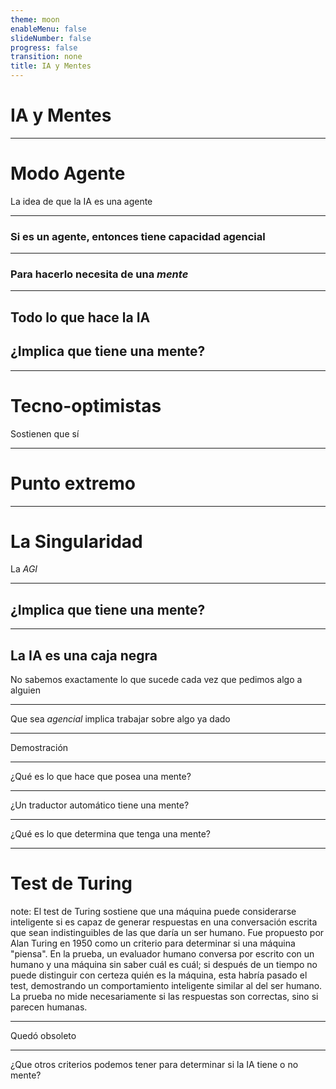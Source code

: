 ```yaml
---
theme: moon
enableMenu: false
slideNumber: false
progress: false
transition: none
title: IA y Mentes 
---
```


# IA y Mentes

---

# Modo Agente

<!-- Imágenes de termino de agentes -->

La idea de que la IA es una agente

---

### Si es un agente, entonces tiene capacidad agencial

---

### Para hacerlo necesita de una *mente*

---

## Todo lo que hace la IA

## ¿Implica que tiene una mente?

---

# Tecno-optimistas
Sostienen que sí

---

# Punto extremo

---

# La Singularidad
La $AGI$

---

## ¿Implica que tiene una mente?

---

## La IA es una caja negra

No sabemos exactamente lo que sucede cada vez que pedimos algo a alguien

---

Que sea *agencial* implica trabajar sobre algo ya dado

---

Demostración 

---

¿Qué es lo que hace que posea una mente?

---

¿Un traductor automático tiene una mente?

---

¿Qué es lo que determina que tenga una mente?

---

<!-- .slide: data-background-image="https://upload.wikimedia.org/wikipedia/commons/thumb/a/a1/Alan_Turing_Aged_16.jpg/250px-Alan_Turing_Aged_16.jpg" -->

# Test de Turing

note:
  El test de Turing sostiene que una máquina puede considerarse inteligente si es capaz de generar respuestas en una conversación escrita que sean indistinguibles de las que daría un ser humano. Fue propuesto por Alan Turing en 1950 como un criterio para determinar si una máquina "piensa". En la prueba, un evaluador humano conversa por escrito con un humano y una máquina sin saber cuál es cuál; si después de un tiempo no puede distinguir con certeza quién es la máquina, esta habría pasado el test, demostrando un comportamiento inteligente similar al del ser humano. La prueba no mide necesariamente si las respuestas son correctas, sino si parecen humanas.

---

Quedó obsoleto

---

¿Que otros criterios podemos tener para determinar si la IA tiene o no mente?
